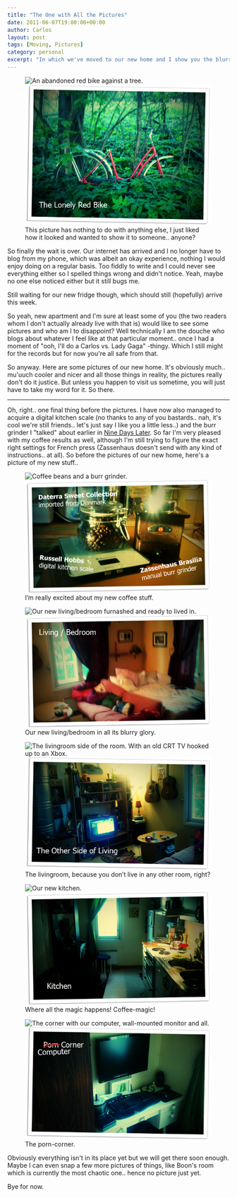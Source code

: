 ```yaml
---
title: "The One with All the Pictures"
date: 2011-06-07T19:00:00+00:00
author: Carlos
layout: post
tags: [Moving, Pictures]
category: personal
excerpt: "In which we've moved to our new home and I show you the blurriest photos to prove it."
---
```

<figure>
    <img class="js-lazy-load" data-original="/assets/posts/2011/06/1.png" alt="An abandoned red bike against a tree.">
  <noscript>
    <img src="/assets/posts/2011/06/1.png" alt="An abandoned red bike against a tree.">
  </noscript>
  <figcaption>This picture has nothing to do with anything else, I just liked how it looked and wanted to show it to someone.. anyone?</figcaption>
</figure>

So finally the wait is over. Our internet has arrived and I no longer have to blog from my phone, which was albeit an okay experience, nothing I would enjoy doing on a regular basis. Too fiddly to write and I could never see everything either so I spelled things wrong and didn't notice. Yeah, maybe no one else noticed either but it still bugs me.

Still waiting for our new fridge though, which should still (hopefully) arrive this week.

So yeah, new apartment and I'm sure at least some of you (the two readers whom I don't actually already live with that is) would like to see some pictures and who am I to disappoint? Well technically I am the douche who blogs about whatever I feel like at that particular moment.. once I had a moment of "ooh, I'll do a Carlos vs. Lady Gaga" -thingy. Which I still might for the records but for now you're all safe from that.

So anyway. Here are some pictures of our new home. It's obviously much.. mu'uuch cooler and nicer and all those things in reality, the pictures really don't do it justice. But unless you happen to visit us sometime, you will just have to take my word for it. So there.

***

Oh, right.. one final thing before the pictures. I have now also managed to acquire a digital kitchen scale (no thanks to any of you bastards.. nah, it's cool we're still friends.. let's just say I like you a little less..) and the burr grinder I "talked" about earlier in [Nine Days Later](/blog/nine-days-later). So far I'm very pleased with my coffee results as well, although I'm still trying to figure the exact right settings for French press (Zassenhaus doesn't send with any kind of instructions.. at all). So before the pictures of our new home, here's a picture of my new stuff..

<figure>
    <img class="js-lazy-load" data-original="/assets/posts/2011/06/after_sex.png" alt="Coffee beans and a burr grinder.">
  <noscript>
    <img src="/assets/posts/2011/06/after_sex.png" alt="Coffee beans and a burr grinder.">
  </noscript>
  <figcaption>I’m really excited about my new coffee stuff.</figcaption>
</figure>

<figure>
    <img class="js-lazy-load" data-original="/assets/posts/2011/06/2.png" alt="Our new living/bedroom furnashed and ready to lived in.">
  <noscript>
    <img src="/assets/posts/2011/06/2.png" alt="Our new living/bedroom furnashed and ready to lived in.">
  </noscript>
  <figcaption>Our new living/bedroom in all its blurry glory.</figcaption>
</figure>

<figure>
    <img class="js-lazy-load" data-original="/assets/posts/2011/06/3.png" alt="The livingroom side of the room. With an old CRT TV hooked up to an Xbox.">
  <noscript>
    <img src="/assets/posts/2011/06/3.png" alt="The livingroom side of the room. With an old CRT TV hooked up to an Xbox.">
  </noscript>
  <figcaption>The livingroom, because you don’t live in any other room, right?</figcaption>
</figure>

<figure>
    <img class="js-lazy-load" data-original="/assets/posts/2011/06/4.png" alt="Our new kitchen.">
  <noscript>
    <img src="/assets/posts/2011/06/4.png" alt="Our new kitchen.">
  </noscript>
  <figcaption>Where all the magic happens! Coffee-magic!</figcaption>
</figure>

<figure>
    <img class="js-lazy-load" data-original="/assets/posts/2011/06/5.png" alt="The corner with our computer, wall-mounted monitor and all.">
  <noscript>
    <img src="/assets/posts/2011/06/5.png" alt="The corner with our computer, wall-mounted monitor and all.">
  </noscript>
  <figcaption>The porn-corner.</figcaption>
</figure>
  
Obviously everything isn't in its place yet but we will get there soon enough. Maybe I can even snap a few more pictures of things, like Boon's room which is currently the most chaotic one.. hence no picture just yet.
    
Bye for now.